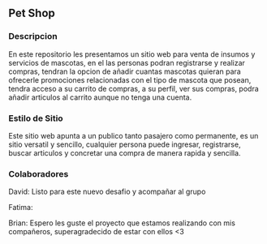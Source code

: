 ## Pet Shop

### Descripcion
En este repositorio les presentamos un sitio web para venta de insumos y servicios de mascotas, en el las personas podran registrarse y realizar compras, tendran la opcion de añadir cuantas mascotas quieran para ofrecerle promociones relacionadas con el tipo de mascota que posean, tendra acceso a su carrito de compras, a su perfil, ver sus compras, podra añadir articulos al carrito aunque no tenga una cuenta.

### Estilo de Sitio
Este sitio web apunta a un publico tanto pasajero como permanente, es un sitio versatil y sencillo, cualquier persona puede ingresar, registrarse, buscar articulos y concretar una compra de manera rapida y sencilla.

### Colaboradores
David:
Listo para este nuevo desafio y acompañar al grupo


Fatima:


Brian:
Espero les guste el proyecto que estamos realizando con mis compañeros, superagradecido de estar con ellos <3
